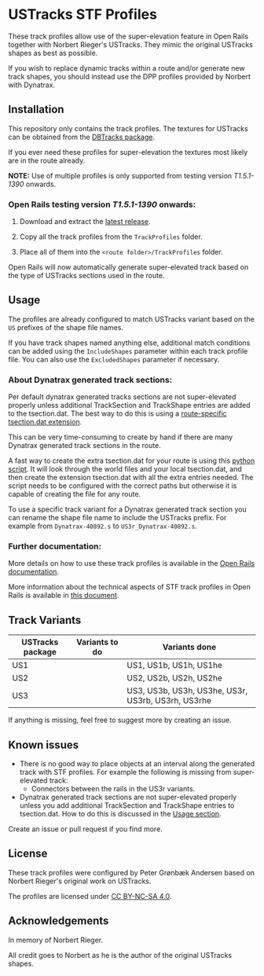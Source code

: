 # USTracks STF Profiles
These track profiles allow use of the super-elevation feature in Open Rails together with Norbert Rieger's USTracks. They mimic the original USTracks shapes as best as possible.

If you wish to replace dynamic tracks within a route and/or generate new track shapes, you should instead use the DPP profiles provided by Norbert with Dynatrax.


## Installation
This repository only contains the track profiles. The textures for USTracks can be obtained from the [DBTracks package](https://the-train.de/downloads/entry/11252-dbtracks/).

If you ever need these profiles for super-elevation the textures most likely are in the route already.

**NOTE:** Use of multiple profiles is only supported from testing version _T1.5.1-1390_ onwards.


### Open Rails testing version _T1.5.1-1390_ onwards:
1. Download and extract the [latest release](https://github.com/pgroenbaek/ustracks-stf-profiles/releases).

2. Copy all the track profiles from the `TrackProfiles` folder.

3. Place all of them into the `<route folder>/TrackProfiles` folder.

Open Rails will now automatically generate super-elevated track based on the type of USTracks sections used in the route.


## Usage
The profiles are already configured to match USTracks variant based on the `US` prefixes of the shape file names.

If you have track shapes named anything else, additional match conditions can be added using the `IncludeShapes` parameter within each track profile file. You can also use the `ExcludedShapes` parameter if necessary.

### About Dynatrax generated track sections:
Per default dynatrax generated tracks sections are not super-elevated properly unless additional TrackSection and TrackShape entries are added to the tsection.dat. The best way to do this is using a [route-specific tsection.dat extension](https://open-rails.readthedocs.io/en/latest/features-route.html#route-specific-tracksections-and-trackshapes).

This can be very time-consuming to create by hand if there are many Dynatrax generated track sections in the route.

A fast way to create the extra tsection.dat for your route is using this [python script](https://github.com/pgroenbaek/ustracks-stf-profiles/blob/master/Scripts/generate_route_tsection.py). It will look through the world files and your local tsection.dat, and then create the extension tsection.dat with all the extra entries needed. The script needs to be configured with the correct paths but otherwise it is capable of creating the file for any route.

To use a specific track variant for a Dynatrax generated track section you can rename the shape file name to include the USTracks prefix. For example from `Dynatrax-40892.s` to `US3r_Dynatrax-40892.s`.


### Further documentation:
More details on how to use these track profiles is available in the [Open Rails documentation](https://open-rails.readthedocs.io/en/latest/options.html#superelevation). 

More information about the technical aspects of STF track profiles in Open Rails is available in [this document](https://static.openrails.org/files/OpenRails-Testing-How%20to%20Provide%20Track%20Profiles%20for%20Open%20Rails%20Dynamic%20Track.pdf).


## Track Variants

| USTracks package  | Variants to do                                   | Variants done |
|-------------------|--------------------------------------------------|---------------|
| US1               |             | US1, US1b, US1h, US1he           |
| US2              |                | US2, US2b, US2h, US2he          |
| US3              |                               | US3, US3b, US3h, US3he, US3r, US3rb, US3rh, US3rhe              |


If anything is missing, feel free to suggest more by creating an issue.


## Known issues

- There is no good way to place objects at an interval along the generated track with STF profiles. For example the following is missing from super-elevated track:
	- Connectors between the rails in the US3r variants.
- Dynatrax generated track sections are not super-elevated properly unless you add additional TrackSection and TrackShape entries to tsection.dat. How to do this is discussed in the [Usage section](#about-dynatrax-generated-track-sections).

Create an issue or pull request if you find more.


## License

These track profiles were configured by Peter Grønbæk Andersen based on Norbert Rieger's original work on USTracks.

The profiles are licensed under [CC BY-NC-SA 4.0](https://creativecommons.org/licenses/by-nc-sa/4.0/).


## Acknowledgements

In memory of Norbert Rieger.

All credit goes to Norbert as he is the author of the original USTracks shapes.
